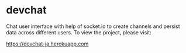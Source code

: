# devchat

Chat user interface with help of socket.io to create channels and persist data across different users.
To view the project, please visit:

https://devchat-ja.herokuapp.com
